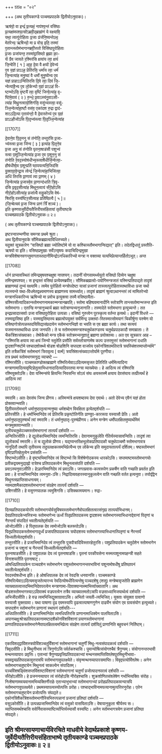 +++
title = "०२"

+++
(अथ तृतीयकाण्डे पञ्चमप्रपाठके द्वितीयोऽनुवाकः)।

ऋष॑यो॒ वा इन्द्रं॑ प्र॒त्यक्षं॒ नाप॑श्य॒न्तं वसि॑ष्ठः  
प्र॒त्यक्ष॑मपश्य॒त्सो॑ऽब्रवी॒द्ब्राह्म॑णं ये वक्ष्यामि॒  
यथा॒ त्वत्पु॑रोहिताः प्र॒जाः प्र॑र्जनि॒ष्यन्तेऽथ॒  
मेत॑रेभ्य॒ ऋषिभ्यो॒ मा प्र वोच॒ इति॒ तस्मा॑  
ए॒तान्त्स्तोम॑भागानब्रवी॒त्ततो विसि॑ष्ठपुरोहिताः  
प्र॒जाः प्रजा॑यन्त॒ तस्मा॑द्वासिष्ठो ब्र॒ह्मा का॒-  
र्यः॑ प्रैव जायते र॒श्मिर॑सि क्षया॑य त्वा॒ क्षयं॑  
जि॒न्वेति॑ [ १ ] आ॒ह॒ दे॒वा वै क्षयो॑ दे॒वेभ्य॑  
ए॒व य॒ज्ञं प्राऽऽह॒ प्रेति॑रसि॒ धर्मा॑य त्वा॒ धर्म॑  
जि॒न्वत्या॑ह मनु॒ष्या॑ वै धर्मो मुनु॒ष्ये॑भ्य ए॒व  
यज्ञं प्राहाऽऽन्वि॑तिरसि दि॒वे त्वा॒ दिव॑ जि॒-  
न्वेत्या॑है॒भ्य ए॒व लो॒केभ्यो य॒ज्ञं प्राऽऽह॑ वि-  
ष्टम्भोऽसि॒ वृष्टयै॑ त्वा॒ वृष्टिं॑ जिन्वे॒त्या॑ह॒ वृ-  
ष्टि॑मे॒वाव॑ ( २ ) रु॒न्धे॒ प्र॒वाऽस्य॑नु॒वाऽसी-  
त्या॑ह मिथु॒नत्वायो॒शिग॑सि॒ वसु॑भ्यस्त्वा॒ वसू॑-  
ञ्जि॒न्वेत्या॑हा॒ष्टौ वस॑व॒ एका॑दश रु॒द्रा द्वाद॑-  
शाऽऽदि॒त्या ए॒ताव॑न्तो॒ वै दे॒वास्तेभ्य॑ ए॒व य॒ज्ञं  
प्राऽऽहौजो॑ऽसि पि॒तृभ्य॑स्त्वा पि॒तृञ्जि॒न्वेत्या॑ह

[[1707]]

दे॒वाने॒व पि॒तृ़ननु सं त॑नोति॒ तन्तुर॑सि प्र॒जा-  
भ्य॑स्त्वा प्र॒जा जि॑न्व [ ३ ] इत्या॑ह पि॒तृने॒व  
प्र॒जा अनु॒ सं त॑नोति पृतना॒षाड॑सी पशुभ्य॑  
स्त्वा प॒शूञ्जि॒न्वेत्या॑ह प्र॒जा ए॒व प॒शून॒नु सं  
त॑नोति रे॒वद॒स्योष॑धीभ्य॒स्त्वाषै॑धीर्जि॒न्वेत्या॒-  
हौष॑धीष्वे॒व प॒शून्प्रति॑ ष्ठापयत्यभि॒जिद॑सि  
यु॒क्तग्रा॒वे॒न्द्रा॒य त्वेन्द्रं॑ जि॒न्वेत्या॑हा॒भिजि॑त्या॒  
अधि॑ तिरसि प्रा॒णाय॑ त्वा प्रा॒णम् ( ४ )  
जि॒न्वेत्या॑ह प्र॒जास्वे॒व प्रा॒णान्द॑धाति त्रि॒वृ-  
द॑सि प्र॒वृद॒सीत्या॑ह मिथुन॒त्वाय॑ सँरो॒हो॑ऽसि  
नीरो॒हो॑ऽसीत्या॑ह॒ प्रजा॑त्यै वसु॒को॑ऽसि वेष॑-  
श्रिरसि॒ वस्य॑ष्टिर॒सीत्याह प्रति॑ष्ठित्यै [ ५ ]॥  
(जि॒न्बेत्यव॑ प्र॒जा जि॑न्व प्राणं त्रिँ शञ्च॑ )।  
इति कृष्णयजुर्वेदीयतैत्तिरीयसंहितायां तृतीयाष्टके  
पञ्चमप्रपाठके द्वितीयोऽनुवाकः॥ २॥

( अथ तृतीयकाण्डे पञ्चमप्रपाठके द्वितीयोऽनुवाकः)।

इष्टरन्वारम्भणीया समन्त्रा प्रथमे श्रुता।  
अथ द्वितीयानुवाके सौमिकब्रह्मत्वाविधिरुच्यते।  
यदुक्तं सूत्रकारेण “वासिष्ठो ब्रह्मा ज्योतिष्टोमे यो वा कश्चित्स्तौमभागान्विद्यात्” इति। तदेतद्विधातुं प्रस्तौति-ऋषयो वा इति। वसिष्ठप्रमुखाः सर्वेऽप्यृषयः कदाचिदिन्द्रमुखा मन्त्रविशेषानवगन्तुमागतास्तदानीमिन्द्रोऽनधिकारिभ्यो मन्त्रा न वक्तव्या यत्यभिप्रेत्यान्तर्हितोऽभूत्। अन्त

[[1708]]

र्धानं प्राप्यावस्थितं तमिन्द्रमृषयश्चक्षुषा नापश्यन्। तदानीं योगसामर्थ्ययुतो वसिष्ठो दिव्येन चक्षुषा तमिन्द्रमपश्यत्। स इन्द्रस्तं वसिष्ठं प्रत्येवमब्रवीत्। सौमिकब्रह्मत्वो-पयोगिमन्त्रजातं यस्मिन्प्रतिपाद्यते तादृशं ब्राह्मणमहं तुभ्यं वक्ष्यामि। त्वमेव पुरोहितो मन्त्रोपदेष्टा यासां प्रजानां तास्त्वत्पुरोहितास्तथाविधाः प्रजा यथो त्पत्स्यन्ते यथा-विधमेतद्वक्ष्यमाणस्य ब्राह्मणस्य सामर्थ्यात्। तादृशं ब्राह्मणं श्रुत्वाऽथानन्तरं त्वं मामितरेभ्यो मन्त्रानधिकारिभ्य ऋषिभ्यो मा प्रवोच इत्युक्त्वा तस्मै वसिष्ठायैता-न्रश्मिरसीत्यादिकान्स्तोमभागनामकान्मन्त्रानब्रवति्। स्तोमा बहिष्पवमानादीनि स्तोत्राणि तान्त्सतोमान्भजन्त इति स्तोमभागाः। एतान्हि मन्त्रानुच्चार्य ब्रह्मा स्तोत्राण्यभ्यनुजानाति। तस्मादेते स्तोमभागा इत्युच्यन्ते। तत इन्द्रप्रसादात्सर्वाः प्रजा वसिष्ठपुरोहिता उत्पन्नाः। वसिष्ठं गुरुत्वेन पुरस्कृत्य वर्तन्त इत्यर्थः। इदानीं विधत्ते —  
तस्माद्वासिष्ठ इति। यस्माद्वसिष्ठस्य ब्रह्मत्वोपयुक्तं सर्वमिन्द्र उक्तवां-स्तिस्मात्सोमयागं चिकीर्षुणा परुषेण यो वसिष्ठगोत्रोत्पन्नस्तदयिविद्यासंप्रदायेन स्तोमभागभिज्ञो वा भवति स एव ब्रह्मा कार्यः। तथा सत्ययं यजमानस्तथाविधाः प्रजा जनयति। ते च स्तोमभाममन्त्राश्चतुर्थकाण्डस्य चतुर्थप्रपाठकादौ समाम्राताः। ते चैकत्रिंशत्संख्याकाः। तेष्वेकैको मन्त्र एकैकं स्तोत्रमभ्यनुज्ञातुं ब्रह्मणा प्रयोक्तव्यः। अत एव सूत्रकार आह – “रश्मिरसि क्षयाय त्वा क्षयं जिन्वो स्तुतेति प्रसौति सर्वस्तोत्राणामेष कल्प उत्तरमुत्तरं स्तोमभागानां दधाति द्वादशाग्निष्टोमे पश्चादशोक्थ्ये षोडश षोडशिनि सप्तदश वाजपेय एकोनत्रिंशतमतिरात्रे त्रयस्त्त्रिंशत्तमाप्तोर्न्यामे” इति तत्रैकत्रिंशं स्तोमभागं त्रिरावृत्य [ वर्त्म] त्रयस्रिंशत्संख्याऽप्तोर्यामे पूरणीया।  
तत्र प्रथमं स्तोमभागमनूद्य व्याचष्टे —  
रश्मिरसीति। पञ्चमकाण्डोक्तब्राह्मणे रश्मिरित्येवाऽऽदित्यमसृजत प्रेतिरिति धर्ममित्यादिना मन्त्राणामादित्यसृष्टिहेतुत्वाभिधानादादित्यादिपरतया मन्त्रा व्याख्येयाः। हे आदित्य त्वं रश्मिरसि रश्मियुक्तोऽसि। देवा यस्मिन्संघे क्षियन्ति निवसन्ति सोऽयं संघः क्षयस्तस्मै क्षयाय देवसंघाय तत्प्रीत्यर्थं हे आदित्य त्वां

[[1709]]

स्मरामि। अतः देवसंघ जिन्व प्रीणय। अस्मिन्मंत्रे क्षयशब्दस्य देवा एवार्थः। अतो देवेभ्य एवैनं यज्ञं होता प्रोक्तवान्भवति।  
द्वितीयस्तोमभागे धर्मानुष्ठातृत्वान्मनुष्या धर्मशब्देन विवक्षिता इत्येतद्दर्शयति —  
प्रतिरसीति। हे धर्माभिमानिदेव त्वं प्रेतिरसि प्रकृष्टोतिर्गतिः प्राण्युप-काररूपा यस्यासौ प्रेतिः। अतो धर्मानुष्ठातृपुरुषार्थं त्वां स्मरामि। तं धर्मानुष्ठातृ-पुरुषंप्रीणय। अनेन मन्त्रेण धर्मोपलक्षितमुष्यार्थमिमं मन्त्रमुक्तवान्भवति।  
तृतीयचतुर्थपञ्चमस्तोमभागानां तात्पर्यं दर्शयति —  
अन्वितिरसीति। हे द्युलोकाभिमानिदेव त्वमन्वितिरसि। देवानामनुकूलेति र्गतिर्यस्यासावन्वितिः। तादृशं त्वा द्युलोकार्थं स्मरामि। तं च द्युलोकं प्रीणय। यद्यप्यन्तरिक्षभूलोकप्रतिपादकौ चतुर्थपञ्चमौ स्तोमभागावत्र नानूदितौ तथापि तृतीयस्य तदुपलक्षकत्वमभिप्रेत्यैभ्य एव लोकेभ्य इति समुदायतात्पर्यं दर्शितम्। षष्ठस्तोमभागं वृष्टिप्राप्तिहेतुत्वेन प्रसंसति —  
विष्टम्भोऽसीति। हे वृष्ट्यभिमानिदेव त्वं विष्टम्भो सि विशेषेणोदकस्य धारकोऽसि। सप्तमाष्टमस्तोमभागयोः प्रतीकद्वयमनुद्याह्नो रात्रेश्च प्रतिपादकत्वेन मिथुनत्वसंपतिं दर्शयति —  
प्रवाऽस्यनुवाऽसीति। हेऽहरभिमानिदेव त्वं प्रवाऽसि। जगत्प्रवास-कत्वरूपेण प्रकर्षेण वाति गच्छति प्रवर्तत इति प्रवा। हे रात्र्यभिमानिदेव त्वमनुवा-ऽसि। निद्रादिव्यवहारस्यानुकूलत्वेन वाति गच्छति वर्तत इत्यनुवा। तयोर्द्वंद्वेन मिथुनत्वप्राप्तिसाधनत्वम्।  
नवमदशमैकादशस्तोमभागानां संग्रहेण तात्पर्यं दर्शयति —  
उशिगसीति। हे वसुगणपालक त्वमुशिगसि। उसिक्कामयमानः। रुद्रा-

[[1710]]

दित्यप्रतिपादकयोरपि स्तोमभागयोर्वसुविषयस्तामेभागनैवोपलक्षितत्वात्संगृह्य तात्पर्याभिधानम्।  
देवप्रतिपादकेभ्यस्त्रिभ्यः स्तोमभागेभ्य ऊर्ध्वं पितृप्रतिपादकस्य द्वादशस्य स्तोमभागस्याभिधानाद्देवानां पितृणां च नैरन्तर्यं संपादितं भवतीत्यतेद्दर्शयति —  
ओजोऽसीति। हे पितृपालक देव त्वमोजोऽसि बलरूपोऽसि।  
पितृप्रतिपादकस्तोमभागादूर्ध्वं प्रजापतिपादकस्य त्रयोदशस्य स्तोमभागस्याभिधानात्पितृणां च नैरन्तर्यं सिध्यतीत्येतद्दर्शयति।  
तन्तुरसीति। हे प्रजाभिमानिदेव त्वं तन्तुरसि पुत्रपौत्रादिविस्तारहेतुरसि। पशुप्रतिपादकेन चतुर्दशेन स्तोमभागेन प्रजानां च पशूनां च नैरन्तर्यं सिध्यतीत्येतद्दर्शयति —  
पृतनाषाडसीति। हे पशुपालक देय त्वं पृतनाषाडसि। पृतनां परकीयसेना मस्मत्पशूनामपहन्त्री सहते विनाशयतीति पृतनाषाट्।  
ओषधिप्रतिपादकेन पञ्चदशेन स्तोमभागेन पशुस्तोमभागानन्तरभाविनां पशूनामोषधीषु प्रतिष्ठापनं भवतीत्येतद्दर्शयति।  
रेवदस्योषधीभ्य इति। हे ओषधिपालक देव त्वं रेवदसि धनवानसि। पञ्चमकाण्डे रश्मिरित्येवाऽऽदित्यमसृजतेत्यारभ्य रेवदित्योषधीरित्यन्तेषु पञ्चदशेषु (शसु) मन्त्रेष्वसृजतेति ब्राह्मणेन व्याख्यातत्वात्तदभिमानिदेवपरत्वेन मन्त्राणामा-दिवाक्यान्यस्माभिर्व्याख्यातानि। अथ षोडशस्तोमभागस्याऽऽदिवाक्यं वज्रपरत्वेन तत्रैव व्याख्यातमतोऽत्रापि वज्रसाध्याभिजयार्थत्वं दर्शयति —  
अभिजीदसीति। हे वज्र त्वमभिजिद्युक्तग्रावाऽसि। अभितो जयती-त्यभिजित्। युक्ताः संयुक्ता ग्रावाणो यस्यासौ युक्तग्रावा। यथा पाषाणा दृढ एवमस्यापि दृढत्वात्पाषाणगुणेन दार्ढ्येन संयोग एव ग्रावसंयोग इत्युच्यते।  
सप्तदशेन स्तोमभागेन प्राणानां स्थापनं दर्शयति---  
अधिपतिरसीति। हे प्राणाभिमानिदेव त्वमधिपतिरसि प्राणानामाधिक्येन पालयिताऽसि। अपानचक्षुःश्रोत्रप्रतिपादकानामष्टादशैकोनविंशविंशानां प्रयाणस्तोमभागानां प्राणपतिपादकस्तोमभागेनैवापलक्षितत्वमभिप्रेत्य संग्रहेण तात्पर्यं दर्शयितुं प्राणानिति बहुवचनं निर्तिष्टम्।

[[1711]]

एकाविशद्द्वाविंशस्त्रयोविंशञ्चतुर्विंशानां स्तोमभागानां चतुर्णीं मिथु-नत्वसंपादकत्वं दर्शयति —  
त्रिवृदसीति। हे मिथुनीभाव त्वं त्रिगुणोऽसि पर्वर्तकश्चासि। पुमान्योषित्संयोगश्चैवं त्रैगुण्यम्। संयोगानन्तरभावी मन्थनव्यापारः प्रवृत्तिः। एताभ्यां त्रैगुण्यप्रवृत्तिप्रतिपादकाभ्यां मन्थनसमाप्तिविश्लेषपूरमिथुनीभावा-वयवद्वयप्रतिपादकावुत्तरावपि स्तोमभागावुपलक्ष्येते। संवृन्मन्थनव्यापारसमाप्तिः। विवृद्दपत्योर्विश्लेषः। अनेन स्तोमभागचतुष्ट्येन मिथुनत्वं साकल्येन संपादितम्।  
पञ्चविंशषड्विंशसप्तविंशाष्टाविंशानां स्तोमभागानां चतुर्णां प्रजोत्पादनपरत्वं दर्शयति —  
सँरोहोऽसीति। हे प्रजननव्यापार त्वं संरोहोऽसि नीरोहश्चासि। शुक्रशोणितसंश्लेषेण गर्भाभिव्यक्तिः संरोहः। निःशेषाणामवयवानामभिव्यक्तिर्नीराहेः एताभ्याभुभाभ्यां स्तोमभागाभ्यां प्ररोहप्रतिपादकावन्यात्रपि स्तोमभागावुपलक्ष्येते। प्रथमस्यापत्यस्योत्पत्तिः प्ररोहः। पश्चाद्भाविनामपत्यानामुत्पत्तिरनुरोहः। एतेन स्तोमभागचतुष्टयेन प्रजोत्पत्तिः संपद्यते॥  
एकोनत्रिंशैकत्रिंशस्तोमभागौस्त्रिभिरुत्पन्नानां प्रजानां प्रतिष्ठां दर्शयति —  
वसुऽकोसीति। हे उत्पन्नप्रजाभिमानिदेव त्वं वसुको वासयिताऽसि। वेषायानुकूला श्रीर्यस्य सः। व्याप्तिसमर्थश्चासि वसेर्निवासस्याष्टिर्व्याप्तिर्यस्यासौ वस्यष्टिः। अनेन स्तोमभागत्रयेण प्रजानां प्रतिष्ठा संपद्यते।

इति श्रीमत्सायणाचार्यविरचिते माधवीये वेदार्थप्रकाशे कृष्णय-जुर्वेदीयतैत्तिरीयसंहिताभाष्ये तृतीयकाण्डे पञ्चमप्रपाठके  
द्वितीयोऽनुवाकः॥ २॥  
------------------  
